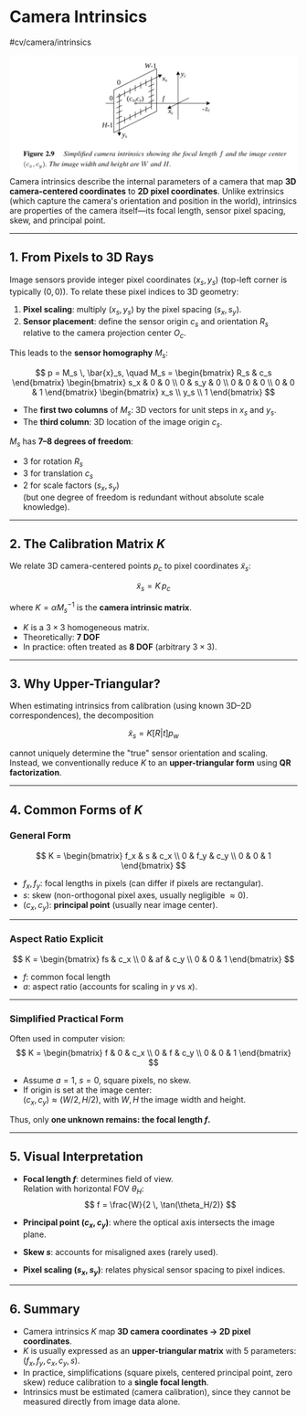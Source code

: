 # Camera Intrinsics
 #cv/camera/intrinsics

![Camera Intrinsics](./attachments/camera-intrinsics.png)
Camera intrinsics describe the internal parameters of a camera that map **3D camera-centered coordinates** to **2D pixel coordinates**. 
Unlike extrinsics (which capture the camera's orientation and position in the world), intrinsics are properties of the camera itself—its focal length, sensor pixel spacing, skew, and principal point.

---
## 1. From Pixels to 3D Rays

Image sensors provide integer pixel coordinates $(x_s, y_s)$ (top-left corner is typically $(0,0)$). To relate these pixel indices to 3D geometry:

1. **Pixel scaling**: multiply $(x_s, y_s)$ by the pixel spacing $(s_x, s_y)$.
2. **Sensor placement**: define the sensor origin $c_s$ and orientation $R_s$ relative to the camera projection center $O_c$.

This leads to the **sensor homography** $M_s$:

$$
p = M_s \, \bar{x}_s, \quad
M_s =
\begin{bmatrix}
R_s & c_s
\end{bmatrix}
\begin{bmatrix}
s_x & 0 & 0 \\
0 & s_y & 0 \\
0 & 0 & 0 \\
0 & 0 & 1
\end{bmatrix}
\begin{bmatrix}
x_s \\ y_s \\ 1
\end{bmatrix}
$$

- The **first two columns** of $M_s$: 3D vectors for unit steps in $x_s$ and $y_s$.
- The **third column**: 3D location of the image origin $c_s$.

$M_s$ has **7–8 degrees of freedom**:
- $3$ for rotation $R_s$
- $3$ for translation $c_s$
- $2$ for scale factors $(s_x, s_y)$  
(but one degree of freedom is redundant without absolute scale knowledge).

---

## 2. The Calibration Matrix $K$

We relate 3D camera-centered points $p_c$ to pixel coordinates $\tilde{x}_s$:

$$
\tilde{x}_s = K \, p_c
$$

where $K = \alpha M_s^{-1}$ is the **camera intrinsic matrix**.

- $K$ is a $3 \times 3$ homogeneous matrix.
- Theoretically: **7 DOF**  
- In practice: often treated as **8 DOF** (arbitrary $3\times 3$).

---

## 3. Why Upper-Triangular?

When estimating intrinsics from calibration (using known 3D–2D correspondences), the decomposition

$$
\tilde{x}_s = K [R|t] p_w
$$

cannot uniquely determine the "true" sensor orientation and scaling.  
Instead, we conventionally reduce $K$ to an **upper-triangular form** using **QR factorization**.

---

## 4. Common Forms of $K$

### General Form
$$
K =
\begin{bmatrix}
f_x & s & c_x \\
0 & f_y & c_y \\
0 & 0 & 1
\end{bmatrix}
$$

- $f_x, f_y$: focal lengths in pixels (can differ if pixels are rectangular).  
- $s$: skew (non-orthogonal pixel axes, usually negligible $\approx 0$).  
- $(c_x, c_y)$: **principal point** (usually near image center).

---

### Aspect Ratio Explicit
$$
K =
\begin{bmatrix}
fs & c_x \\
0 & af & c_y \\
0 & 0 & 1
\end{bmatrix}
$$

- $f$: common focal length  
- $a$: aspect ratio (accounts for scaling in $y$ vs $x$).

---

### Simplified Practical Form
Often used in computer vision:
$$
K =
\begin{bmatrix}
f & 0 & c_x \\
0 & f & c_y \\
0 & 0 & 1
\end{bmatrix}
$$

- Assume $a=1$, $s=0$, square pixels, no skew.  
- If origin is set at the image center:  
  $(c_x, c_y) \approx (W/2, H/2)$, with $W,H$ the image width and height.

Thus, only **one unknown remains: the focal length $f$.**

---

## 5. Visual Interpretation

- **Focal length $f$**: determines field of view.  
  Relation with horizontal FOV $\theta_H$:
  $$
  f = \frac{W}{2 \, \tan(\theta_H/2)}
  $$

- **Principal point $(c_x, c_y)$**: where the optical axis intersects the image plane.  
- **Skew $s$**: accounts for misaligned axes (rarely used).  
- **Pixel scaling $(s_x, s_y)$**: relates physical sensor spacing to pixel indices.

---

## 6. Summary

- Camera intrinsics $K$ map **3D camera coordinates → 2D pixel coordinates**.  
- $K$ is usually expressed as an **upper-triangular matrix** with 5 parameters:  
  $(f_x, f_y, c_x, c_y, s)$.  
- In practice, simplifications (square pixels, centered principal point, zero skew) reduce calibration to a **single focal length**.  
- Intrinsics must be estimated (camera calibration), since they cannot be measured directly from image data alone.
